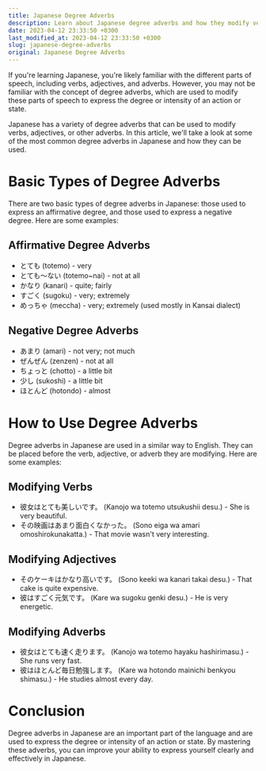 ```yaml
---
title: Japanese Degree Adverbs
description: Learn about Japanese degree adverbs and how they modify verbs, adjectives, and other adverbs to express the degree or intensity of an action or state.
date: 2023-04-12 23:33:50 +0300
last_modified_at: 2023-04-12 23:33:50 +0300
slug: japanese-degree-adverbs
original: Japanese Degree Adverbs
---
```

If you're learning Japanese, you're likely familiar with the different parts of speech, including verbs, adjectives, and adverbs. However, you may not be familiar with the concept of degree adverbs, which are used to modify these parts of speech to express the degree or intensity of an action or state.

Japanese has a variety of degree adverbs that can be used to modify verbs, adjectives, or other adverbs. In this article, we'll take a look at some of the most common degree adverbs in Japanese and how they can be used.

# Basic Types of Degree Adverbs

There are two basic types of degree adverbs in Japanese: those used to express an affirmative degree, and those used to express a negative degree. Here are some examples:

## Affirmative Degree Adverbs

- とても (totemo) - very
- とても～ない (totemo~nai) - not at all
- かなり (kanari) - quite; fairly
- すごく (sugoku) - very; extremely
- めっちゃ (meccha) - very; extremely (used mostly in Kansai dialect)

## Negative Degree Adverbs

- あまり (amari) - not very; not much
- ぜんぜん (zenzen) - not at all
- ちょっと (chotto) - a little bit
- 少し (sukoshi) - a little bit
- ほとんど (hotondo) - almost

# How to Use Degree Adverbs

Degree adverbs in Japanese are used in a similar way to English. They can be placed before the verb, adjective, or adverb they are modifying. Here are some examples:

## Modifying Verbs

- 彼女はとても美しいです。 (Kanojo wa totemo utsukushii desu.) - She is very beautiful.
- その映画はあまり面白くなかった。 (Sono eiga wa amari omoshirokunakatta.) - That movie wasn't very interesting.

## Modifying Adjectives

- そのケーキはかなり高いです。 (Sono keeki wa kanari takai desu.) - That cake is quite expensive.
- 彼はすごく元気です。 (Kare wa sugoku genki desu.) - He is very energetic.

## Modifying Adverbs

- 彼女はとても速く走ります。 (Kanojo wa totemo hayaku hashirimasu.) - She runs very fast.
- 彼はほとんど毎日勉強します。 (Kare wa hotondo mainichi benkyou shimasu.) - He studies almost every day.

# Conclusion

Degree adverbs in Japanese are an important part of the language and are used to express the degree or intensity of an action or state. By mastering these adverbs, you can improve your ability to express yourself clearly and effectively in Japanese.